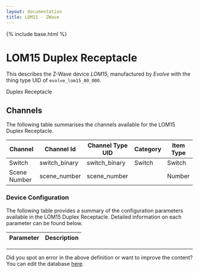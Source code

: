 ```yaml
---
layout: documentation
title: LOM15 - ZWave
---
```


{% include base.html %}

# LOM15 Duplex Receptacle

This describes the Z-Wave device *LOM15*, manufactured by *Evolve* with the thing type UID of ```evolve_lom15_00_000```. 

Duplex Receptacle


## Channels
The following table summarises the channels available for the LOM15 Duplex Receptacle.

| Channel | Channel Id | Channel Type UID | Category | Item Type |
|---------|------------|------------------|----------|-----------|
| Switch | switch_binary | switch_binary | Switch | Switch |
| Scene Number | scene_number | scene_number |  | Number |


### Device Configuration
The following table provides a summary of the configuration parameters available in the LOM15 Duplex Receptacle.
Detailed information on each parameter can be found below.

| Parameter   | Description |
|-------------|-------------|


---

Did you spot an error in the above definition or want to improve the content?
You can edit the database [here](http://www.cd-jackson.com/index.php/zwave/zwave-device-database/zwave-device-list/devicesummary/660).
